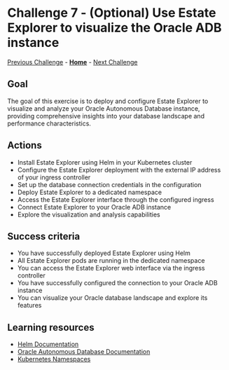 # Challenge 7 - (Optional) Use Estate Explorer to visualize the Oracle ADB instance

[Previous Challenge](challenge-06.md) - **[Home](../Readme.md)** - [Next Challenge](challenge-08.md)

## Goal 

The goal of this exercise is to deploy and configure Estate Explorer to visualize and analyze your Oracle Autonomous Database instance, providing comprehensive insights into your database landscape and performance characteristics.

## Actions

* Install Estate Explorer using Helm in your Kubernetes cluster
* Configure the Estate Explorer deployment with the external IP address of your ingress controller
* Set up the database connection credentials in the configuration
* Deploy Estate Explorer to a dedicated namespace
* Access the Estate Explorer interface through the configured ingress
* Connect Estate Explorer to your Oracle ADB instance
* Explore the visualization and analysis capabilities

## Success criteria

* You have successfully deployed Estate Explorer using Helm
* All Estate Explorer pods are running in the dedicated namespace
* You can access the Estate Explorer web interface via the ingress controller
* You have successfully configured the connection to your Oracle ADB instance
* You can visualize your Oracle database landscape and explore its features

## Learning resources
* [Helm Documentation](https://helm.sh/docs/)
* [Oracle Autonomous Database Documentation](https://docs.oracle.com/en/cloud/paas/autonomous-database/)
* [Kubernetes Namespaces](https://kubernetes.io/docs/concepts/overview/working-with-objects/namespaces/)
